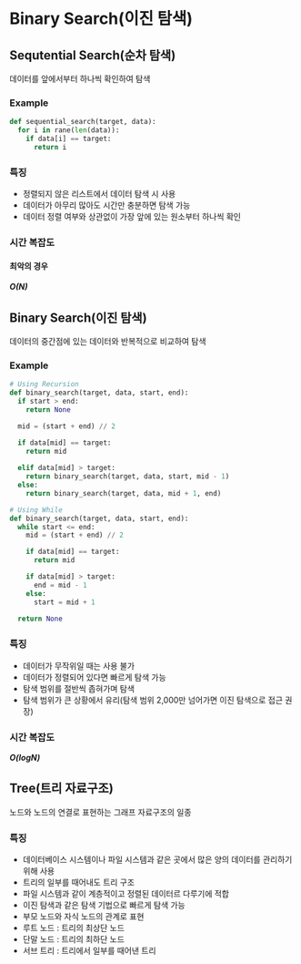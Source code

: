 # Binary Search(이진 탐색)

## Sequtential Search(순차 탐색)
데이터를 앞에서부터 하나씩 확인하여 탐색

### Example
```python
def sequential_search(target, data):
  for i in rane(len(data)):
    if data[i] == target:
      return i
```

### 특징
- 정렬되지 않은 리스트에서 데이터 탐색 시 사용
- 데이터가 아무리 많아도 시간만 충분하면 탐색 가능
- 데이터 정렬 여부와 상관없이 가장 앞에 있는 원소부터 하나씩 확인

### 시간 복잡도
#### 최악의 경우
___O(N)___

## Binary Search(이진 탐색)
데이터의 중간점에 있는 데이터와 반복적으로 비교하여 탐색

### Example
```python
# Using Recursion
def binary_search(target, data, start, end):
  if start > end:
    return None

  mid = (start + end) // 2

  if data[mid] == target:
    return mid
  
  elif data[mid] > target:
    return binary_search(target, data, start, mid - 1)
  else:
    return binary_search(target, data, mid + 1, end)
```
```python
# Using While
def binary_search(target, data, start, end):
  while start <= end:
    mid = (start + end) // 2

    if data[mid] == target:
      return mid

    if data[mid] > target:
      end = mid - 1
    else:
      start = mid + 1
      
  return None
```

### 특징
- 데이터가 무작위일 때는 사용 불가
- 데이터가 정렬되어 있다면 빠르게 탐색 가능
- 탐색 범위를 절반씩 좁혀가며 탐색
- 탐색 범위가 큰 상황에서 유리(탐색 범위 2,000만 넘어가면 이진 탐색으로 접근 권장)

### 시간 복잡도
___O(logN)___

## Tree(트리 자료구조)
노드와 노드의 연결로 표현하는 그래프 자료구조의 일종

### 특징
- 데이터베이스 시스템이나 파일 시스템과 같은 곳에서 많은 양의 데이터를 관리하기 위해 사용
- 트리의 일부를 때어내도 트리 구조
- 파일 시스템과 같이 계층적이고 정렬된 데이터르 다루기에 적합
- 이진 탐색과 같은 탐색 기법으로 빠르게 탐색 가능
- 부모 노드와 자식 노드의 관계로 표현
- 루트 노드 : 트리의 최상단 노드
- 단말 노드 : 트리의 최하단 노드
- 서브 트리 : 트리에서 일부를 때어낸 트리

